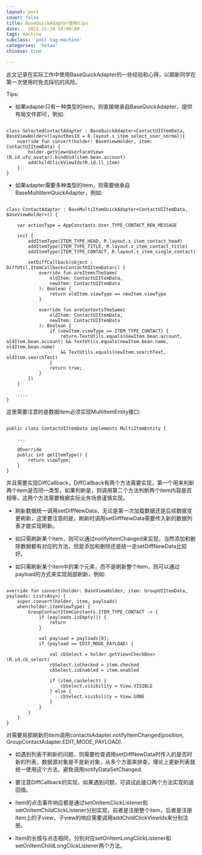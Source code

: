 ```yaml
---
layout: post
cover: false
title: BaseQuickAdapter使用tips
date:   2021-11-10 14:00:00
tags: machine
subclass: 'post tag-machine'
categories: 'hetao'
chinese: true

---
```


此文记录在实际工作中使用BaseQuickAdapter的一些经验和心得，以期新同学在第一次使用时免去踩坑的风险。

Tips:

* 如果adapter只有一种类型的item，则直接继承自BaseQuickAdapter，提供布局文件即可，例如:

```

class SelectedContactAdapter : BaseQuickAdapter<ContactUIItemData, BaseViewHolder>(layoutResId = R.layout.s_item_select_user_normal){
    override fun convert(holder: BaseViewHolder, item: ContactUIItemData) {
        holder.getView<UserFaceView>(R.id.ufv_avatar).bindUid(item.bean.account)
        addChildClickViewIds(R.id.ll_item)
    }
}

```

* 如果adapter需要多种类型的item，则需要继承自BaseMultiItemQuickAdapter，例如:

```

class ContactAdapter : BaseMultiItemQuickAdapter<ContactUIItemData, BaseViewHolder>() {

    var actionType = AppConstants.User.TYPE_CONTACT_NEW_MESSAGE

    init {
        addItemType(ITEM_TYPE_HEAD, R.layout.s_item_contact_head)
        addItemType(ITEM_TYPE_TITLE, R.layout.s_item_contact_title)
        addItemType(ITEM_TYPE_CONTACT, R.layout.s_item_single_contact)

        setDiffCallback(object : DiffUtil.ItemCallback<ContactUIItemData>() {
            override fun areItemsTheSame(
                oldItem: ContactUIItemData,
                newItem: ContactUIItemData
            ): Boolean {
                return oldItem.viewType == newItem.viewType
            }

            override fun areContentsTheSame(
                oldItem: ContactUIItemData,
                newItem: ContactUIItemData
            ): Boolean {
                if (newItem.viewType == ITEM_TYPE_CONTACT) {
                    return TextUtils.equals(newItem.bean.account, oldItem.bean.account) && TextUtils.equals(newItem.bean.name, oldItem.bean.name)
                    && TextUtils.equals(newItem.searchText, oldItem.searchText)
                }
                return true;
            }
        })
    }
    
    ....
}

```

这里需要注意的是数据item必须实现MultiItemEntity接口:

```

public class ContactUIItemData implements MultiItemEntity {

    ...

    @Override
    public int getItemType() {
        return viewType;
    }
}

```

并且需要实现DiffCallback，DiffCallback有两个方法需要实现，第一个用来判断两个item是否同一类型，如果判断是，则调用第二个方法判断两个item内容是否相等，这两个方法需要根据实际业务场景谨慎实现。

* 刷新数据统一调用setDiffNewData，无论是第一次加载数据还是后续数据变更刷新，这里要注意的是，刷新时调用setDiffNewData需要传入新的数据列表才能实现刷新。

* 如只需刷新某个item，则可以通过notifyItemChanged来实现，当然添加和删除数据都有对应的方法，但是添加和删除还是统一走setDiffNewData比较好。

* 如只需刷新某个item中的某个元素，而不是刷新整个item，则可以通过payload的方式来实现局部刷新，例如:


```

override fun convert(holder: BaseViewHolder, item: GroupUIItemData, payloads: List<Any>) {
    super.convert(holder, item, payloads)
    when(holder.itemViewType) {
        GroupContactItemConstants.ITEM_TYPE_CONTACT -> {
            if (payloads.isEmpty()) {
                return
            }

            val payload = payloads[0];
            if (payload == EDIT_MODE_PAYLOAD) {

                val cbSelect = holder.getView<CheckBox>(R.id.cb_select)
                cbSelect.isChecked = item.checked
                cbSelect.isEnabled = item.enabled

                if (item.canSelect) {
                    cbSelect.visibility = View.VISIBLE
                } else {
                    cbSelect.visibility = View.GONE
                }
            }
        }
    }
}

```

对需要局部刷新的item调用contactsAdapter.notifyItemChanged(position, GroupContactAdapter.EDIT_MODE_PAYLOAD).

* 如遇到列表不刷新的问题，则需要检查调用setDiffNewData时传入的是否时新的列表，数据源对象是不是新对象，从多个方面来排查，理论上更新列表就统一使用这个方法，避免调用notifyDataSetChanged.

* 要注意DiffCallback的实现，如果遇到问题，可调试此接口两个方法实现的返回值。

* Item的点击事件响应都是通过setOnItemClickListener和setOnItemChildClickListener分别实现，前者是注册整个item，后者是注册item上的子view，子view的响应需要调用addChildClickViewIds来分别注册。

* Item的长按与点击相同，分别对应setOnItemLongClickListener和setOnItemChildLongClickListener两个方法。
